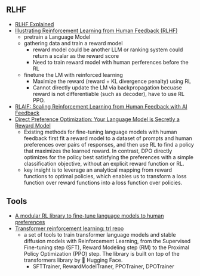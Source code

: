 ## RLHF
- [RLHF Explained](https://gist.github.com/JoaoLages/c6f2dfd13d2484aa8bb0b2d567fbf093)
- [Illustrating Reinforcement Learning from Human Feedback (RLHF)](https://huggingface.co/blog/rlhf)
    - pretrain a Language Model
    - gathering data and train a reward model
        - reward model could be another LLM or ranking system could return a scalar as the reward score
        - Need to train reward model with human perferences before the RL 
    - finetune the LM with reinforced learning
        - Maximize the reward (reward + KL divergence penalty) using RL
        - Cannot directly update the LM via backpropagation becuase reward is not differentiable (such as decoder), have to use RL PPO.
- [RLAIF: Scaling Reinforcement Learning from Human Feedback with AI Feedback](https://arxiv.org/pdf/2309.00267.pdf)
- [Direct Preference Optimization: Your Language Model is Secretly a Reward Model](https://arxiv.org/abs/2305.18290)
    - Existing methods for fine-tuning language models with human feedback first fit a reward model to a dataset of prompts and human preferences over pairs of responses, and then use RL to find a policy that maximizes the learned reward. In contrast, DPO directly optimizes for the policy best satisfying the preferences with a simple classification objective, without an explicit reward function or RL.
    - key insight is to leverage an analytical mapping from reward functions to optimal policies, which enables us to transform a loss function over reward functions into a loss function over policies.

## Tools
- [A modular RL library to fine-tune language models to human preferences](https://github.com/allenai/RL4LMs)
- [Transformer reinforcement learning: trl repo](https://github.com/huggingface/trl/tree/main)
    - a set of tools to train transformer language models and stable diffusion models with Reinforcement Learning, from the Supervised Fine-tuning step (SFT), Reward Modeling step (RM) to the Proximal Policy Optimization (PPO) step. The library is built on top of the transformers library by 🤗 Hugging Face. 
        - SFTTrainer, RewardModelTraner, PPOTrainer, DPOTrainer

